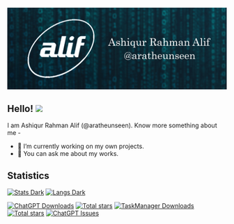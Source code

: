 ![Header](https://github.com/aratheunseen/aratheunseen/blob/master/src/header.jpg "Header")
## Hello! <img src="https://raw.githubusercontent.com/MartinHeinz/MartinHeinz/master/wave.gif" width="30px">

I am Ashiqur Rahman Alif (@aratheunseen). Know more something about me -

- 🔬 I’m currently working on my own projects.
- 💬 You can ask me about my works.

## Statistics

<a href="#">![Stats Dark](https://github-readme-stats.vercel.app/api?username=aratheunseen&show_icons=false&theme=dark&hide=stars)</a>
<a href="#">![Langs Dark](https://github-readme-stats.vercel.app/api/top-langs/?username=aratheunseen&theme=dark&hide_progress=true&layout=compact&langs_count=8&size_weight=0.5&count_weight=0.5&hide=)</a>

<a href="https://github.com/aratheunseen/chatgpt-app/releases/download/android/ChatGPT-android.apk">![ChatGPT Downloads](https://img.shields.io/github/downloads/aratheunseen/chatgpt/total?logo=android&label=ChatGPT%20Downloads&color=0E972D)</a>
<a href="#">![Total stars](https://img.shields.io/github/stars/aratheunseen?logo=star&label=Unseen%20Stars)</a>
<a href="https://github.com/aratheunseen/task-manager/releases/download/android/todo-android.apk">![TaskManager Downloads](https://img.shields.io/github/downloads/aratheunseen/task-manager/total?logo=android&label=TaskManager%20Downloads&color=0E972D)</a>
<a href="#">![Total stars](https://img.shields.io/github/stars/aragle?logo=star&label=SandBox%20Stars)</a>
<a href="#">![ChatGPT Issues](https://img.shields.io/github/issues/aratheunseen/chatgpt?label=Issues)</a>

